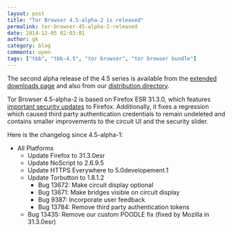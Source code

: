 ```yaml
---
layout: post
title: "Tor Browser 4.5-alpha-2 is released"
permalink: tor-browser-45-alpha-2-released
date: 2014-12-05 02:03:01
author: gk
category: blog
comments: open
tags: ["tbb", "tbb-4.5", "tor browser", "tor browser bundle"]
---
```


The second alpha release of the 4.5 series is available from the [extended downloads page](https://www.torproject.org/projects/torbrowser.html.en#downloads-alpha) and also from our [distribution directory](https://www.torproject.org/dist/torbrowser/4.5-alpha-2/).

Tor Browser 4.5-alpha-2 is based on Firefox ESR 31.3.0, which features [important security updates](https://www.mozilla.org/security/known-vulnerabilities/firefoxESR.html#firefox31.3.0) to Firefox. Additionally, it fixes a regression which caused third party authentication credentials to remain undeleted and contains smaller improvements to the circuit UI and the security slider.

Here is the changelog since 4.5-alpha-1:

-   All Platforms
    -   Update Firefox to 31.3.0esr
    -   Update NoScript to 2.6.9.5
    -   Update HTTPS Everywhere to 5.0developement.1
    -   Update Torbutton to 1.8.1.2
        -   Bug 13672: Make circuit display optional
        -   Bug 13671: Make bridges visible on circuit display
        -   Bug 9387: Incorporate user feedback
        -   Bug 13784: Remove third party authentication tokens
    -   Bug 13435: Remove our custom POODLE fix (fixed by Mozilla in 31.3.0esr)


